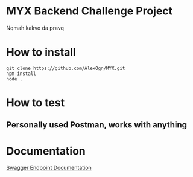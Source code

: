 # MYX Backend Challenge Project
Nqmah kakvo da pravq

# How to install
`git clone https://github.com/AlexOgn/MYX.git`  
`npm install`  
`node .`  

# How to test
## Personally used Postman, works with anything

# Documentation
[Swagger Endpoint Documentation](https://app.swaggerhub.com/apis/AlexOgn/myx/1.0.0)
